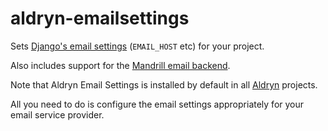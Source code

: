 # aldryn-emailsettings

Sets [Django's email settings](https://docs.djangoproject.com/en/1.8/topics/email/) (`EMAIL_HOST` etc) for 
your project. 

Also includes support for the [Mandrill email backend](https://bitbucket.org/sirpengi/django-mandrill).

Note that Aldryn Email Settings is installed by default in all [Aldryn](http://aldryn.com) projects. 

All you need to do is configure the email settings appropriately for your email service provider.
